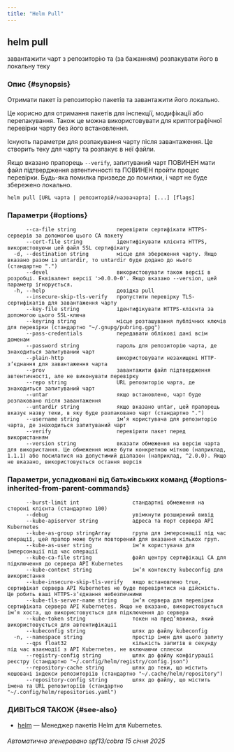 ```yaml
---
title: "Helm Pull"
---
```


## helm pull

завантажити чарт з репозиторію та (за бажанням) розпакувати його в локальну теку

### Опис {#synopsis}

Отримати пакет із репозиторію пакетів та завантажити його локально.

Це корисно для отримання пакетів для інспекції, модифікації або перепакування. Також це можна використовувати для криптографічної перевірки чарту без його встановлення.

Існують параметри для розпакування чарту після завантаження. Це створить теку для чарту та розпакує в неї файли.

Якщо вказано прапорець `--verify`, запитуваний чарт ПОВИНЕН мати файл підтвердження автентичності та ПОВИНЕН пройти процес перевірки. Будь-яка помилка призведе до помилки, і чарт не буде збережено локально.

```shell
helm pull [URL чарта | репозиторій/назвачартa] [...] [flags]
```

### Параметри {#options}

```none
      --ca-file string             перевірити сертифікати HTTPS-серверів за допомогою цього CA пакету
      --cert-file string           ідентифікувати клієнта HTTPS, використовуючи цей файл SSL сертифікату
  -d, --destination string         місце для збереження чарту. Якщо вказано разом із untardir, то untardir буде додано до нього (стандартно ".")
      --devel                      використовувати також версії в розробці. Еквівалент версії '>0.0.0-0'. Якщо вказано --version, цей параметр ігнорується.
  -h, --help                       довідка pull
      --insecure-skip-tls-verify   пропустити перевірку TLS-сертифікатів для завантаження чарту
      --key-file string            ідентифікувати HTTPS-клієнта за допомогою цього SSL-ключа
      --keyring string             місце розташування публічних ключів для перевірки (стандартно "~/.gnupg/pubring.gpg")
      --pass-credentials           передавати облікові дані всім доменам
      --password string            пароль для репозиторію чарта, де знаходиться запитуваний чарт
      --plain-http                 використовувати незахищені HTTP-зʼєднання для завантаження чарта
      --prov                       завантажити файл підтвердження автентичності, але не виконувати перевірку
      --repo string                URL репозиторію чарта, де знаходиться запитуваний чарт
      --untar                      якщо встановлено, чарт буде розпаковано після завантаження
      --untardir string            якщо вказано untar, цей прапорець вказує назву теки, в яку буде розпаковано чарт (стандартно ".")
      --username string            імʼя користувача для репозиторію чарта, де знаходиться запитуваний чарт
      --verify                     перевірити пакет перед використанням
      --version string             вказати обмеження на версію чарта для використання. Це обмеження може бути конкретною міткою (наприклад, 1.1.1) або посилатися на допустимий діапазон (наприклад, ^2.0.0). Якщо не вказано, використовується остання версія
```

### Параметри, успадковані від батьківських команд {#options-inherited-from-parent-commands}

```none
      --burst-limit int                 стандартні обмеження на стороні клієнта (стандартно 100)
      --debug                           увімкнути розширений вивід
      --kube-apiserver string           адреса та порт сервера API Kubernetes
      --kube-as-group stringArray       група для імперсонації під час операції, цей прапор може бути повторений для вказання кількох груп.
      --kube-as-user string             імʼя користувача для імперсонації під час операції
      --kube-ca-file string             файл центру сертифікаці СА для підключення до сервера API Kubernetes
      --kube-context string             імʼя контексту kubeconfig для використання
      --kube-insecure-skip-tls-verify   якщо встановлено true, сертифікат сервера API Kubernetes не буде перевірятися на дійсність. Це робить ваші HTTPS-зʼєднання небезпечними
      --kube-tls-server-name string     імʼя сервера для перевірки сертифіката сервера API Kubernetes. Якщо не вказано, використовується імʼя хоста, що використовується для підключення до сервера
      --kube-token string               токен на предʼявника, який використовується для автентифікації
      --kubeconfig string               шлях до файлу kubeconfig
  -n, --namespace string                простір імен для цього запиту
      --qps float32                     кількість запитів в секунду під час взаємодії з API Kubernetes, не включаючи сплески
      --registry-config string          шлях до файлу конфігурації реєстру (стандартно "~/.config/helm/registry/config.json")
      --repository-cache string         шлях до теки, що містить кешовані індекси репозиторіїв (стандартно "~/.cache/helm/repository")
      --repository-config string        шлях до файлу, що містить імена та URL репозиторіїв (стандартно "~/.config/helm/repositories.yaml")
```

### ДИВІТЬСЯ ТАКОЖ {#see-also}

* [helm](helm.md) — Менеджер пакетів Helm для Kubernetes.

###### Автоматично згенеровано spf13/cobra 15 січня 2025
